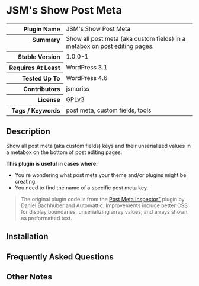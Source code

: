 <h1>JSM&#039;s Show Post Meta</h1>

<table>
<tr><th align="right" valign="top" nowrap>Plugin Name</th><td>JSM&#039;s Show Post Meta</td></tr>
<tr><th align="right" valign="top" nowrap>Summary</th><td>Show all post meta (aka custom fields) in a metabox on post editing pages.</td></tr>
<tr><th align="right" valign="top" nowrap>Stable Version</th><td>1.0.0-1</td></tr>
<tr><th align="right" valign="top" nowrap>Requires At Least</th><td>WordPress 3.1</td></tr>
<tr><th align="right" valign="top" nowrap>Tested Up To</th><td>WordPress 4.6</td></tr>
<tr><th align="right" valign="top" nowrap>Contributors</th><td>jsmoriss</td></tr>
<tr><th align="right" valign="top" nowrap>License</th><td><a href="http://www.gnu.org/licenses/gpl.txt">GPLv3</a></td></tr>
<tr><th align="right" valign="top" nowrap>Tags / Keywords</th><td>post meta, custom fields, tools</td></tr>
</table>

<h2>Description</h2>

<p>Show all post meta (aka custom fields) keys and their unserialized values in a metabox on the bottom of post editing pages.</p>

<p><strong>This plugin is useful in cases where:</strong></p>

<ul>
<li>You're wondering what post meta your theme and/or plugins might be creating.</li>
<li>You need to find the name of a specific post meta key.</li>
</ul>

<blockquote>
The original plugin code is from the <a href="https://wordpress.org/plugins/post-meta-inspector/">Post Meta Inspector"</a> plugin by Daniel Bachhuber and Automattic. Improvements include better CSS for display boundaries, unserializing array values, and arrays shown as preformatted text.
</blockquote>


<h2>Installation</h2>



<h2>Frequently Asked Questions</h2>



<h2>Other Notes</h2>



